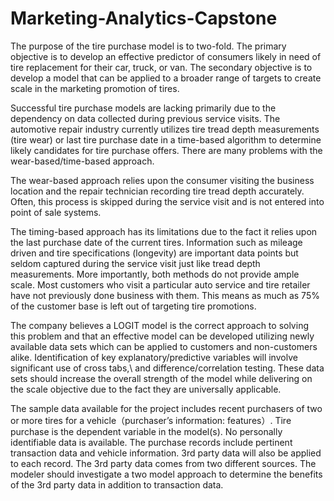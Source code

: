 # Marketing-Analytics-Capstone

The purpose of the tire purchase model is to two-fold. The primary objective is to develop an effective predictor of consumers likely in need of tire replacement for their car, truck, or van. The secondary objective is to develop a model that can be applied to a broader range of targets to create scale in the marketing promotion of tires. 

Successful tire purchase models are lacking primarily due to the dependency on data collected during previous service visits. The automotive repair industry currently utilizes tire tread depth measurements (tire wear) or last tire purchase date in a time-based algorithm to determine likely candidates for tire purchase offers. There are many problems with the wear-based/time-based approach. 

The wear-based approach relies upon the consumer visiting the business location and the repair technician recording tire tread depth accurately. Often, this process is skipped during the service visit and is not entered into point of sale systems. 

The timing-based approach has its limitations due to the fact it relies upon the last purchase date of the current tires. Information such as mileage driven and tire specifications (longevity) are important data points but seldom captured during the service visit just like tread depth measurements. More importantly, both methods do not provide ample scale. Most customers who visit a particular auto service and tire retailer have not previously done business with them. This means as much as 75% of the customer base is left out of targeting tire promotions. 

The company believes a LOGIT model is the correct approach to solving this problem and that an effective model can be developed utilizing newly available data sets which can be applied to customers and non-customers alike. Identification of key explanatory/predictive variables will involve significant use of cross tabs,\ and difference/correlation testing. These data sets should increase the overall strength of the model while delivering on the scale objective due to the fact they are universally applicable. 

The sample data available for the project includes recent purchasers of two or more tires for a vehicle（purchaser’s information: features）. Tire purchase is the dependent variable in the model(s). No personally identifiable data is available. The purchase records include pertinent transaction data and vehicle information. 3rd party data will also be applied to each record. The 3rd party data comes from two different sources. The modeler should investigate a two model approach to determine the benefits of the 3rd party data in addition to transaction data. 

